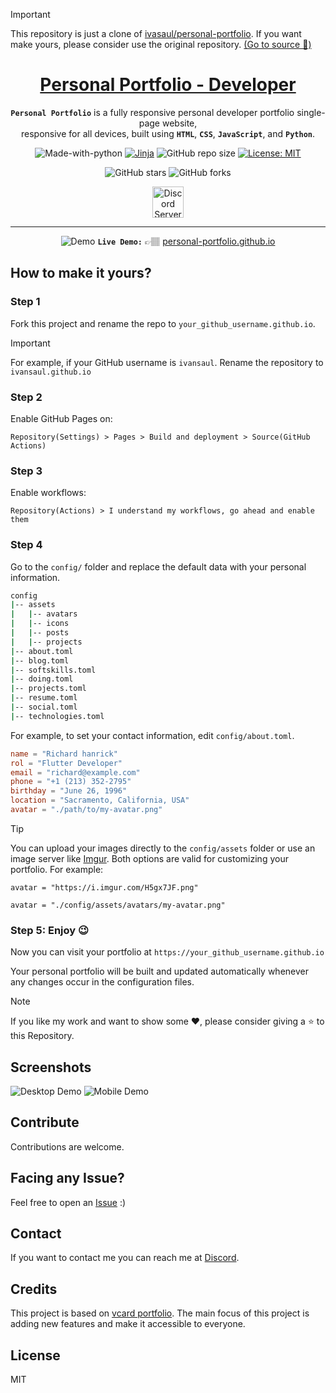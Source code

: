 > [!IMPORTANT]
> This repository is just a clone of [ivasaul/personal-portfolio][personal-portfolio]. If you want make yours, please consider use the original repository. [(Go to source 🚀)][personal-portfolio]

<div align="center">

<h1 style="border-bottom: none">
    <b><a href="https://ivansaul.github.io/personal-portfolio">Personal Portfolio - Developer</a></b>
</h1>

**`Personal Portfolio`** is a fully responsive personal developer portfolio single-page website, <br/>
responsive for all devices, built using **`HTML`**, **`CSS`**, **`JavaScript`**, and **`Python`**.

![Made-with-python](https://img.shields.io/badge/Made%20with-Python-orange)
[![Jinja](https://github.com/ivansaul/personal-portfolio/actions/workflows/jinja.yml/badge.svg)](https://github.com/ivansaul/personal-portfolio/actions/workflows/jinja.yml)
![GitHub repo size](https://img.shields.io/github/repo-size/ivansaul/personal-portfolio)
[![License: MIT](https://img.shields.io/badge/License-MIT-yellow.svg)](https://opensource.org/licenses/MIT)

![GitHub stars][github-stars]
![GitHub forks][github-forks]

<a href="https://discord.gg/tDvybtJ7y9">
    <img alt="Discord Server" height="50" src="https://cdn.jsdelivr.net/npm/@intergrav/devins-badges@3/assets/cozy/social/discord-plural_vector.svg">
</a>

</div>

---

<div align="center">

![Demo][demo]
**`Live Demo:`** 👉🏽 [personal-portfolio.github.io][devfolio]

</div>

## **How to make it yours?**

### Step 1

Fork this project and rename the repo to `your_github_username.github.io`.

> [!IMPORTANT]
> For example, if your GitHub username is `ivansaul`. Rename the repository to `ivansaul.github.io`

### Step 2

Enable GitHub Pages on:

`Repository(Settings) > Pages > Build and deployment > Source(GitHub Actions)`

### Step 3

Enable workflows:

`Repository(Actions) > I understand my workflows, go ahead and enable them`

### Step 4

Go to the `config/` folder and replace the default data with your personal information.

```bash
config
|-- assets
|   |-- avatars
|   |-- icons
|   |-- posts
|   |-- projects
|-- about.toml
|-- blog.toml
|-- softskills.toml
|-- doing.toml
|-- projects.toml
|-- resume.toml
|-- social.toml
|-- technologies.toml
```

For example, to set your contact information, edit `config/about.toml`.

```toml
name = "Richard hanrick"
rol = "Flutter Developer"
email = "richard@example.com"
phone = "+1 (213) 352-2795"
birthday = "June 26, 1996"
location = "Sacramento, California, USA"
avatar = "./path/to/my-avatar.png"
```

> [!TIP]
> You can upload your images directly to the `config/assets` folder or use an image server like [Imgur][imgur]. Both options are valid for customizing your portfolio. For example:
>
> `avatar = "https://i.imgur.com/H5gx7JF.png"`
>
> `avatar = "./config/assets/avatars/my-avatar.png"`

### Step 5: Enjoy 😉

Now you can visit your portfolio at `https://your_github_username.github.io`

Your personal portfolio will be built and updated automatically whenever any changes occur in the configuration files.

> [!NOTE]
> If you like my work and want to show some ❤️, please consider giving a ⭐️ to this Repository.

## Screenshots

![Desktop Demo][desktop-screenshot]
![Mobile Demo][mobile-screenshot]

## Contribute

Contributions are welcome.

## Facing any Issue?

Feel free to open an [Issue][issue] :)

## Contact

If you want to contact me you can reach me at [Discord][discord].

## Credits

This project is based on [vcard portfolio][vcard]. The main focus of this project is adding new features and make it accessible to everyone.

## License

MIT

[vcard]: https://github.com/codewithsadee/vcard-personal-portfolio
[devfolio]: https://ivansaul.github.io/personal-portfolio
[demo]: https://raw.githubusercontent.com/ivansaul/demos/master/python/personal-portfolio-demo.gif
[discord]: https://discord.com/users/744755977684779038
[issue]: https://github.com/ivansaul/personal-portfolio/issues
[github-stars]: https://img.shields.io/github/stars/ivansaul/personal-portfolio?style=social
[github-forks]: https://img.shields.io/github/forks/ivansaul/personal-portfolio?style=social
[desktop-screenshot]: https://i.imgur.com/xKkMSwR.png
[mobile-screenshot]: https://i.imgur.com/G1A1nBu.png
[imgur]: https://imgur.com
[personal-portfolio]: https://github.com/ivansaul/personal-portfolio
